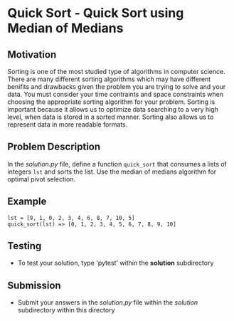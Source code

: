 # Quick Sort - Quick Sort using Median of Medians

## Motivation
Sorting is one of the most studied type of algorithms in computer science. There are many different sorting algorithms which may have different benifits and drawbacks given the problem you are trying to solve and your data. You must consider your time contraints and space constraints when choosing the appropriate sorting algorithm for your problem.
Sorting is important because it allows us to optimize data searching to a very high level, when data is stored in a sorted manner. Sorting also allows us to represent data in more readable formats.

## Problem Description
In the *solution.py* file, define a function `quick_sort` that consumes a lists of integers `lst` and sorts the list. Use the median of medians algorithm for optimal pivot selection.

## Example
```
lst = [9, 1, 0, 2, 3, 4, 6, 8, 7, 10, 5]
quick_sort(lst) => [0, 1, 2, 3, 4, 5, 6, 7, 8, 9, 10]
```


## Testing
* To test your solution, type 'pytest' within the **solution** subdirectory

## Submission
* Submit your answers in the *solution.py* file within the *solution* subdirectory within this directory
